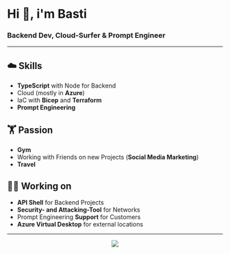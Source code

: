 # Hi 👋, i'm Basti

### Backend Dev, Cloud-Surfer & Prompt Engineer
---

## ☁️ Skills
- **TypeScript** with Node for Backend
- Cloud (mostly in **Azure**)
- IaC with **Bicep** and **Terraform**
- **Prompt Engineering**


## 🏋️ Passion
- **Gym**
- Working with Friends on new Projects (**Social Media Marketing**)
- **Travel**


## 🧑‍💻 Working on
- **API Shell** for Backend Projects
- **Security- and Attacking-Tool** for Networks
- Prompt Engineering **Support** for Customers
- **Azure Virtual Desktop** for external locations

---

<p align="center">
  <a href="https://skillicons.dev">
    <img src="https://skillicons.dev/icons?i=azure,bash,js,linux,nodejs,ts,mysql,git&perline=4" />
  </a>
</p>
